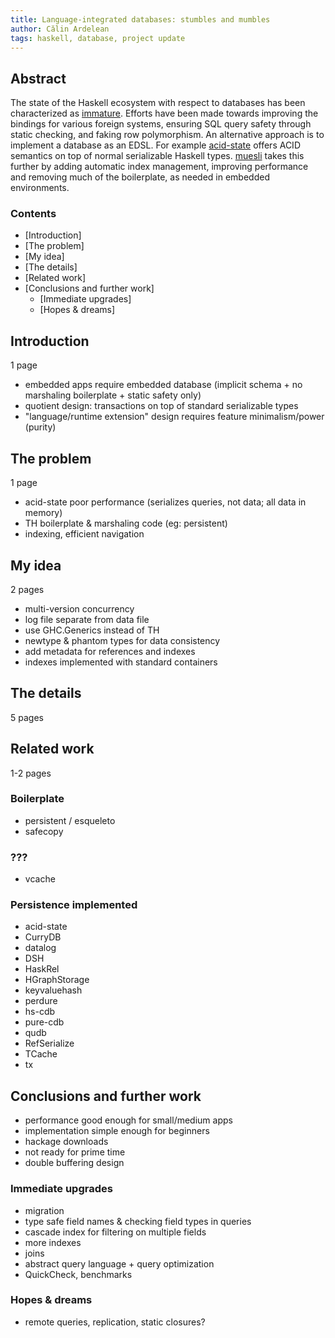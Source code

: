 ```yaml
---
title: Language-integrated databases: stumbles and mumbles
author: Călin Ardelean
tags: haskell, database, project update
---
```


Abstract
--------

The state of the Haskell ecosystem with respect to databases has been
characterized as [immature][gabriel].
Efforts have been made towards improving the bindings for various foreign
systems, ensuring SQL query safety through static checking, and faking row
polymorphism.
An alternative approach is to implement a database as an EDSL.
For example [acid-state][acid] offers ACID semantics on top of normal
serializable Haskell types.
[muesli][muesli] takes this further by adding automatic index management,
improving performance and removing much of the boilerplate, as needed in
embedded environments.

### Contents
- [Introduction]
- [The problem]
- [My idea]
- [The details]
- [Related work]
- [Conclusions and further work]
    - [Immediate upgrades]
    - [Hopes & dreams]

Introduction
------------
1 page

- embedded apps require embedded database (implicit schema + no marshaling boilerplate + static safety only)
- quotient design: transactions on top of standard serializable types
- "language/runtime extension" design requires feature minimalism/power (purity)

The problem
-----------
1 page

- acid-state poor performance (serializes queries, not data; all data in memory)
- TH boilerplate & marshaling code (eg: persistent)
- indexing, efficient navigation

My idea
-------
2 pages

- multi-version concurrency
- log file separate from data file
- use GHC.Generics instead of TH
- newtype & phantom types for data consistency
- add metadata for references and indexes
- indexes implemented with standard containers

The details
-----------
5 pages

Related work
------------
1-2 pages

### Boilerplate

- persistent / esqueleto
- safecopy

### ???

- vcache

### Persistence implemented

- acid-state
- CurryDB
- datalog
- DSH
- HaskRel
- HGraphStorage
- keyvaluehash
- perdure
- hs-cdb
- pure-cdb
- qudb
- RefSerialize
- TCache
- tx

Conclusions and further work
----------------------------

- performance good enough for small/medium apps
- implementation simple enough for beginners
- hackage downloads
- not ready for prime time
- double buffering design

### Immediate upgrades

- migration
- type safe field names & checking field types in queries
- cascade index for filtering on multiple fields
- more indexes
- joins
- abstract query language + query optimization
- QuickCheck, benchmarks

### Hopes & dreams

- remote queries, replication, static closures?

[gabriel]: https://github.com/Gabriel439/post-rfc/blob/master/sotu.md#databases-and-data-stores "State of the Haskell ecosystem - Gabriel Gonzales"
[acid]: https://hackage.haskell.org/package/acid-state "acid-state - Hackage"
[muesli]: https://hackage.haskell.org/package/muesli "muesli - Hackage"
